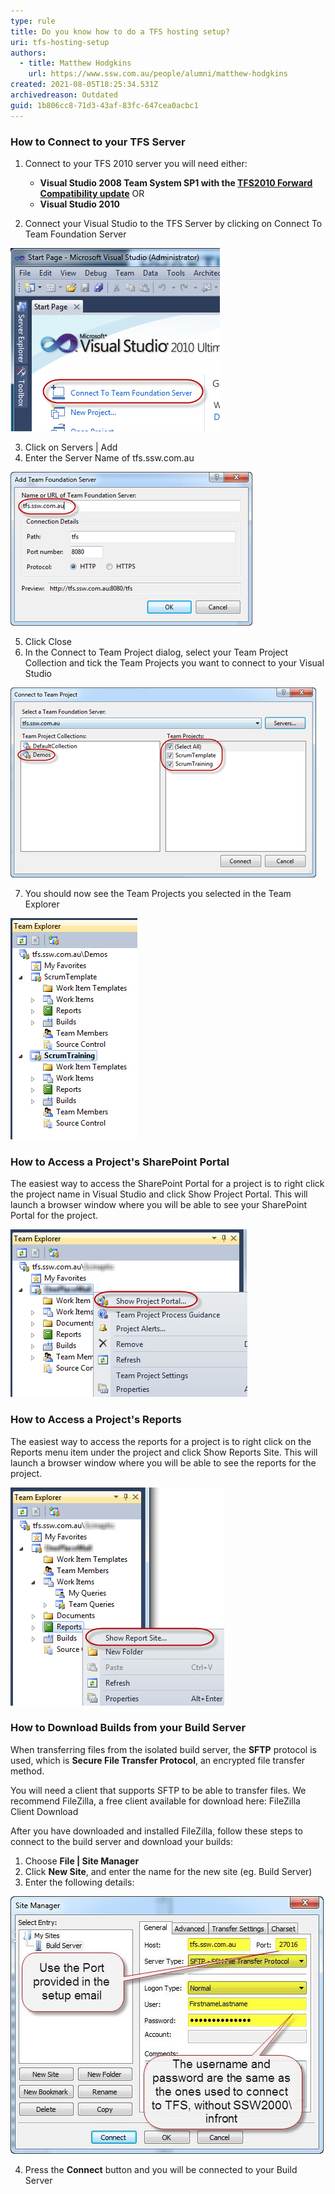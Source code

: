 ```yaml
---
type: rule
title: Do you know how to do a TFS hosting setup?
uri: tfs-hosting-setup
authors:
  - title: Matthew Hodgkins
    url: https://www.ssw.com.au/people/alumni/matthew-hodgkins
created: 2021-08-05T18:25:34.531Z
archivedreason: Outdated
guid: 1b806cc8-71d3-43af-83fc-647cea0acbc1
---
```

### How to Connect to your TFS Server

1. Connect to your TFS 2010 server you will need either:

   * **Visual Studio 2008 Team System SP1 with the [TFS2010 Forward Compatibility update](http://www.microsoft.com/downloads/en/details.aspx?FamilyID=cf13ea45-d17b-4edc-8e6c-6c5b208ec54d&displaylang=en)** OR
   * **Visual Studio 2010**

<!--endintro-->

2. Connect your Visual Studio to the TFS Server by clicking on Connect To Team Foundation Server

![Figure 1 - Click on Connect To Team Foundation Server](connecttotfs.jpeg)

3. Click on Servers | Add
4. Enter the Server Name of tfs.ssw.com.au

![Figure 2 - Enter the server name](enterservername.jpeg)

5. Click Close
6. In the Connect to Team Project dialog, select your Team Project Collection and tick the Team Projects you want to connect to your Visual Studio

![Figure 3 - Select your Team Project Collections and associated Team Projects](teamproject.jpeg)

7. You should now see the Team Projects you selected in the Team Explorer

![Figure 4 - The Projects now appear in the Team Explorer](projectinteamexplorer.jpeg)

### How to Access a Project's SharePoint Portal

The easiest way to access the SharePoint Portal for a project is to right click the project name in Visual Studio and click Show Project Portal. This will launch a browser window where you will be able to see your SharePoint Portal for the project.

![Figure 5 - Right click on your Project and click Show Project Portal to launch the SharePoint Portal](findprojectportal.jpeg)

### How to Access a Project's Reports

The easiest way to access the reports for a project is to right click on the Reports menu item under the project and click Show Reports Site. This will launch a browser window where you will be able to see the reports for the project.

![Figure 6 - In your project, right click on Reports and select Show Report Site to view that projects reports](viewreport.jpeg)

### How to Download Builds from your Build Server

When transferring files from the isolated build server, the **SFTP** protocol is used, which is **Secure File Transfer Protocol**, an encrypted file transfer method.

You will need a client that supports SFTP to be able to transfer files. We recommend FileZilla, a free client available for download here: FileZilla Client Download

After you have downloaded and installed FileZilla, follow these steps to connect to the build server and download your builds:

1. Choose **File | Site Manager**
2. Click **New Site**, and enter the name for the new site (eg. Build Server)
3. Enter the following details:

![Figure 7 - Fill in Host, Port, Server Type, Log in Type, User and Password](setupsftpsite.jpeg)

4. Press the **Connect** button and you will be connected to your Build Server
